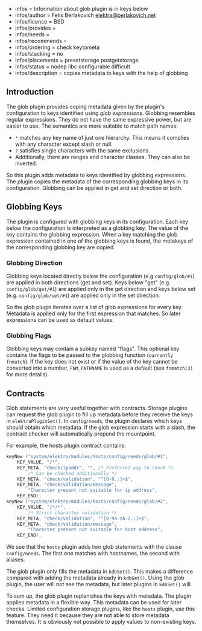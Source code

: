 - infos = Information about glob plugin is in keys below
- infos/author = Felix Berlakovich <elektra@berlakovich.net>
- infos/licence = BSD
- infos/provides =
- infos/needs =
- infos/recommends =
- infos/ordering = check keytometa
- infos/stacking = no
- infos/placements = presetstorage postgetstorage
- infos/status = nodep libc configurable difficult
- infos/description = copies metadata to keys with the help of globbing

## Introduction ##

The glob plugin provides coping metadata given by the plugin's configuration
to keys identified using *glob expressions*.
Globbing resembles regular expressions.
They do not have the same expressive power, but are easier to use.
The semantics are more suitable to match path names:

- `*` matches any key name of just one hierarchy. This means it
complies with any character except slash or null.
- `?` satisfies single characters with the same exclusions.
- Additionally, there are ranges and character classes. They can also be inverted.

So this plugin adds metadata to keys identified by globbing expressions.
The plugin copies the metadata of the corresponding globbing keys in its configuration.
Globbing can be applied in get and set direction or both.

## Globbing Keys ##

The plugin is configured with globbing keys in its configuration. Each key below the configuration is
interpreted as a globbing key. The value of the key contains the globbing expression. When a key matching
the glob expression contained in one of the globbing keys is found, the metakeys of the corresponding
globbing key are copied.

### Globbing Direction ###

Globbing keys located directly below the configuration (e.g `config/glob/#1`) are applied in both directions
(get and set). Keys below "get" (e.g. `config/glob/get/#1`) are applied only in the get direction and keys below set
(e.g. `config/glob/set/#1`) are applied only in the set direction.

So the glob plugin iterates over a list of glob expressions for every key.
Metadata is applied only for the first expression that matches.
So later expressions can be used as default values.

### Globbing Flags ###

Globbing keys may contain a subkey named "flags". This optional key contains the flags to be passed to the
globbing function (`currently fnmatch`). If the key does not exist or if the value of the key cannot be
converted into a number, `FNM_PATHNAME` is used as a default (see `fnmatch(3)` for more details).

## Contracts ##

Glob statements are very useful together with contracts.
Storage plugins can request the glob plugin to fill up metadata before
they receive the keys in `elektraPluginSet()`.
In `config/needs`, the plugin declares which keys should obtain which
metadata.
If the glob expression starts
with a slash, the contract checker will automatically prepend the mountpoint.

For example, the hosts plugin contract contains:

```C
keyNew ("system/elektra/modules/hosts/config/needs/glob/#1",
    KEY_VALUE, "/*",
    KEY_META, "check/ipaddr", "", /* Preferred way to check */
        /* Can be checked additionally */
    KEY_META, "check/validation", "^[0-9.:]+$",
    KEY_META, "check/validation/message",
        "Character present not suitable for ip address",
    KEY_END),
keyNew ("system/elektra/modules/hosts/config/needs/glob/#2",
    KEY_VALUE, "/*/*",
        /* Strict character validation */
    KEY_META, "check/validation", "^[0-9a-zA-Z.:]+$",
    KEY_META, "check/validation/message",
        "Character present not suitable for host address",
    KEY_END),
```

We see that the `hosts` plugin adds two glob statements with the clause
`config/needs`.
The first one matches with hostnames, the second with aliases.

The glob plugin only fills the metadata in `kdbSet()`.
This makes a difference compared with
adding the metadata already in `kdbGet()`.
Using the glob plugin, the user will not
see the metadata, but later plugins in `kdbSet()` will.

To sum up,
the glob plugin replenishes the keys with metadata.
The plugin applies metadata in a flexible way.
This metadata can be used for later checks.
Limited configuration storage plugins, like the `hosts`
plugin, use this feature.
They need it because they are not able to store metadata themselves.
It is obviously not possible to apply values to non-existing keys.
